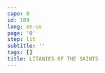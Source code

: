 ```yaml
---
capo: 0
id: 189
lang: en-us
page: '0'
step: lit
subtitle: ''
tags: []
title: LITANIES OF THE SAINTS
---
```

